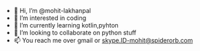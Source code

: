 - 👋 Hi, I’m @mohit-lakhanpal
- 👀 I’m interested in coding
- 🌱 I’m currently learning kotlin,pyhton
- 💞️ I’m looking to collaborate on python stuff
- 📫 You reach me over gmail or skype.ID-mohit@spiderorb.com

<!---
mohit-lakhanpal/mohit-lakhanpal is a ✨ special ✨ repository because its `README.md` (this file) appears on your GitHub profile.
You can click the Preview link to take a look at your changes.
--->
